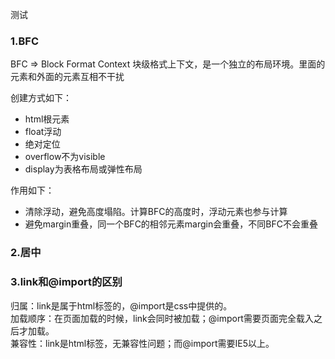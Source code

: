 <!--
 * @Author: your name
 * @Date: 2021-03-11 00:08:32
 * @LastEditTime: 2021-04-19 10:19:08
 * @LastEditors: Please set LastEditors
 * @Description: In User Settings Edit
 * @FilePath: /Front-End-Notebook/css.md
-->
测试
### 1.BFC
BFC => Block Format Context
块级格式上下文，是一个独立的布局环境。里面的元素和外面的元素互相不干扰

创建方式如下：
+ html根元素
+ float浮动
+ 绝对定位
+ overflow不为visible
+ display为表格布局或弹性布局

作用如下：
+ 清除浮动，避免高度塌陷。计算BFC的高度时，浮动元素也参与计算
+ 避免margin重叠，同一个BFC的相邻元素margin会重叠，不同BFC不会重叠


### 2.居中

### 3.link和@import的区别
归属：link是属于html标签的，@import是css中提供的。  
加载顺序：在页面加载的时候，link会同时被加载；@import需要页面完全载入之后才加载。  
兼容性：link是html标签，无兼容性问题；而@import需要IE5以上。  
